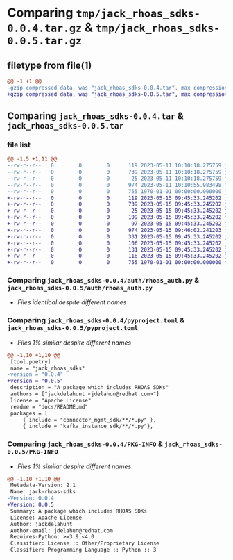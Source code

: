 # Comparing `tmp/jack_rhoas_sdks-0.0.4.tar.gz` & `tmp/jack_rhoas_sdks-0.0.5.tar.gz`

## filetype from file(1)

```diff
@@ -1 +1 @@
-gzip compressed data, was "jack_rhoas_sdks-0.0.4.tar", max compression
+gzip compressed data, was "jack_rhoas_sdks-0.0.5.tar", max compression
```

## Comparing `jack_rhoas_sdks-0.0.4.tar` & `jack_rhoas_sdks-0.0.5.tar`

### file list

```diff
@@ -1,5 +1,11 @@
--rw-r--r--   0        0        0      119 2023-05-11 10:10:18.275759 jack_rhoas_sdks-0.0.4/auth/constants.py
--rw-r--r--   0        0        0      739 2023-05-11 10:10:18.275759 jack_rhoas_sdks-0.0.4/auth/rhoas_auth.py
--rw-r--r--   0        0        0       25 2023-05-11 10:10:18.275759 jack_rhoas_sdks-0.0.4/docs/README.md
--rw-r--r--   0        0        0      974 2023-05-11 10:10:55.983498 jack_rhoas_sdks-0.0.4/pyproject.toml
--rw-r--r--   0        0        0      755 1970-01-01 00:00:00.000000 jack_rhoas_sdks-0.0.4/PKG-INFO
+-rw-r--r--   0        0        0      119 2023-05-15 09:45:33.245202 jack_rhoas_sdks-0.0.5/auth/constants.py
+-rw-r--r--   0        0        0      739 2023-05-15 09:45:33.245202 jack_rhoas_sdks-0.0.5/auth/rhoas_auth.py
+-rw-r--r--   0        0        0       25 2023-05-15 09:45:33.245202 jack_rhoas_sdks-0.0.5/docs/README.md
+-rw-r--r--   0        0        0      109 2023-05-15 09:45:33.245202 jack_rhoas_sdks-0.0.5/kafka_instance_sdk/__init__.py
+-rw-r--r--   0        0        0       97 2023-05-15 09:45:33.245202 jack_rhoas_sdks-0.0.5/kafka_mgmt_sdk/__init__.py
+-rw-r--r--   0        0        0      974 2023-05-15 09:46:02.241203 jack_rhoas_sdks-0.0.5/pyproject.toml
+-rw-r--r--   0        0        0      331 2023-05-15 09:45:33.245202 jack_rhoas_sdks-0.0.5/registry_instance_sdk/__init__.py
+-rw-r--r--   0        0        0      106 2023-05-15 09:45:33.245202 jack_rhoas_sdks-0.0.5/registry_mgmt_sdk/__init__.py
+-rw-r--r--   0        0        0      131 2023-05-15 09:45:33.245202 jack_rhoas_sdks-0.0.5/service_accounts_mgmt_sdk/__init__.py
+-rw-r--r--   0        0        0      118 2023-05-15 09:45:33.245202 jack_rhoas_sdks-0.0.5/smart_events_mgmt_sdk/__init__.py
+-rw-r--r--   0        0        0      755 1970-01-01 00:00:00.000000 jack_rhoas_sdks-0.0.5/PKG-INFO
```

### Comparing `jack_rhoas_sdks-0.0.4/auth/rhoas_auth.py` & `jack_rhoas_sdks-0.0.5/auth/rhoas_auth.py`

 * *Files identical despite different names*

### Comparing `jack_rhoas_sdks-0.0.4/pyproject.toml` & `jack_rhoas_sdks-0.0.5/pyproject.toml`

 * *Files 1% similar despite different names*

```diff
@@ -1,10 +1,10 @@
 [tool.poetry]
 name = "jack_rhoas_sdks"
-version = "0.0.4"
+version = "0.0.5"
 description = "A package which includes RHOAS SDKs"
 authors = ["jackdelahunt <jdelahun@redhat.com>"]
 license = "Apache License"
 readme = "docs/README.md"
 packages = [
     { include = "connector_mgmt_sdk/**/*.py" },
     { include = "kafka_instance_sdk/**/*.py"},
```

### Comparing `jack_rhoas_sdks-0.0.4/PKG-INFO` & `jack_rhoas_sdks-0.0.5/PKG-INFO`

 * *Files 1% similar despite different names*

```diff
@@ -1,10 +1,10 @@
 Metadata-Version: 2.1
 Name: jack-rhoas-sdks
-Version: 0.0.4
+Version: 0.0.5
 Summary: A package which includes RHOAS SDKs
 License: Apache License
 Author: jackdelahunt
 Author-email: jdelahun@redhat.com
 Requires-Python: >=3.9,<4.0
 Classifier: License :: Other/Proprietary License
 Classifier: Programming Language :: Python :: 3
```

